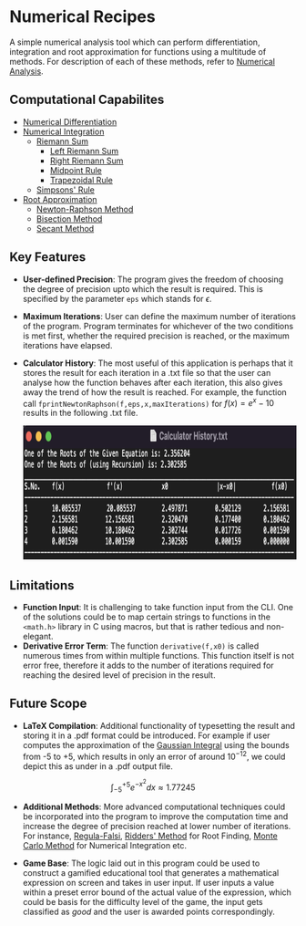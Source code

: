 # Numerical Recipes
A simple numerical analysis tool which can perform differentiation, integration and root approximation for functions using a multitude of methods. For description of each of these methods, refer to [Numerical Analysis](https://github.com/paraskhosla3903/numerical-recipes/blob/main/Numerical-Analysis.pdf).

## Computational Capabilites
- [Numerical Differentiation](https://en.wikipedia.org/wiki/Numerical_differentiation)
- [Numerical Integration](https://en.wikipedia.org/wiki/Numerical_integration)
  - [Riemann Sum](https://en.wikipedia.org/wiki/Riemann_sum)
      - [Left Riemann Sum](https://en.wikipedia.org/wiki/Riemann_sum#Left_rule)
      - [Right Riemann Sum](https://en.wikipedia.org/wiki/Riemann_sum#Right_rule)
      - [Midpoint Rule](https://en.wikipedia.org/wiki/Riemann_sum#Midpoint_rule)
      - [Trapezoidal Rule](https://en.wikipedia.org/wiki/Riemann_sum#Trapezoidal_rule)
  - [Simpsons' Rule](https://en.wikipedia.org/wiki/Simpson%27s_rule)
- [Root Approximation](https://en.wikipedia.org/wiki/Root-finding_algorithms)
  - [Newton-Raphson Method](https://en.wikipedia.org/wiki/Newton%27s_method)
  - [Bisection Method](https://en.wikipedia.org/wiki/Bisection_method)
  - [Secant Method](https://en.wikipedia.org/wiki/Secant_method)

## Key Features
- **User-defined Precision**: The program gives the freedom of choosing the degree of precision upto which the result is required. This is specified by the parameter `eps` which stands for $\epsilon$.
- **Maximum Iterations**: User can define the maximum number of iterations of the program. Program terminates for whichever of the two conditions is met first, whether the required precision is reached, or the maximum iterations have elapsed.
- **Calculator History**: The most useful of this application is perhaps that it stores the result for each iteration in a .txt file so that the user can analyse how the function behaves after each iteration, this also gives away the trend of how the result is reached. For example, the function call `fprintNewtonRaphson(f,eps,x,maxIterations)` for $f(x)=e^{x}-10$ results in the following .txt file.

  <p align="center">
  <img src="https://raw.githubusercontent.com/paraskhosla3903/numerical-recipes/main/calc-history.png" alt="Calculator History" width=825 height=235/>
  </p>

## Limitations
- **Function Input**: It is challenging to take function input from the CLI. One of the solutions could be to map certain strings to functions in the `<math.h>` library in C using macros, but that is rather tedious and non-elegant.
- **Derivative Error Term**: The function `derivative(f,x0)` is called numerous times from within multiple functions. This function itself is not error free, therefore it adds to the number of iterations required for reaching the desired level of precision in the result.

## Future Scope
- **LaTeX Compilation**: Additional functionality of typesetting the result and storing it in a .pdf format could be introduced. For example if user computes the approximation of the [Gaussian Integral](https://en.wikipedia.org/wiki/Gaussian_integral) using the bounds from -5 to +5, which results in only an error of around $10^{-12}$, we could depict this as under in a .pdf output file.

$$\int_{-5}^{+5}e^{-x^{2}}dx\approx 1.77245$$

- **Additional Methods**: More advanced computational techniques could be incorporated into the program to improve the computation time and increase the degree of precision reached at lower number of iterations. For instance, [Regula-Falsi](https://en.wikipedia.org/wiki/Regula_falsi#Numerical_analysis), [Ridders' Method](https://en.wikipedia.org/wiki/Ridders%27_method) for Root Finding, [Monte Carlo Method](https://en.wikipedia.org/wiki/Monte_Carlo_integration) for Numerical Integration etc.

- **Game Base**: The logic laid out in this program could be used to construct a gamified educational tool that generates a mathematical expression on screen and takes in user input. If user inputs a value within a preset error bound of the actual value of the expression, which could be basis for the difficulty level of the game, the input gets classified as _good_ and the user is awarded points correspondingly.

